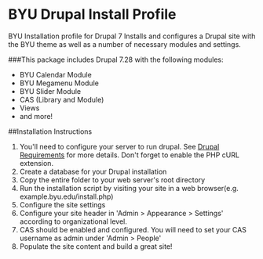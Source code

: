 BYU Drupal Install Profile
======================
BYU Installation profile for Drupal 7
Installs and configures a Drupal site with the BYU theme as well as a number of necessary modules and settings.

###This package includes Drupal 7.28 with the following modules:
* BYU Calendar Module
* BYU Megamenu Module
* BYU Slider Module
* CAS (Library and Module)
* Views
* and more!

##Installation Instructions
1. You'll need to configure your server to run drupal. See [Drupal Requirements](https://drupal.org/requirements/php) for more details. Don't forget to enable the PHP cURL extension.
2. Create a database for your Drupal installation
3. Copy the entire folder to your web server's root directory
4. Run the installation script by visiting your site in a web browser(e.g. example.byu.edu/install.php)
5. Configure the site settings
6. Configure your site header in 'Admin > Appearance > Settings' according to organizational level.
7. CAS should be enabled and configured. You will need to set your CAS username as admin under 'Admin > People'
8. Populate the site content and build a great site!
